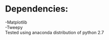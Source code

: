 Dependencies:
=============
-Matplotlib <br>
-Tweepy <br>
Tested using anaconda distribution of python 2.7